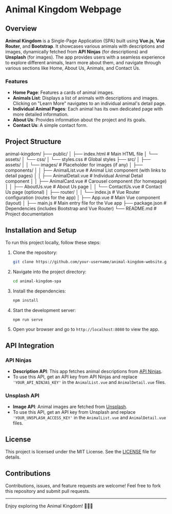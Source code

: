 # Animal Kingdom Webpage

## Overview

**Animal Kingdom** is a Single-Page Application (SPA) built using **Vue.js**, **Vue Router**, and **Bootstrap**. It showcases various animals with descriptions and images, dynamically fetched from **API Ninjas** (for descriptions) and **Unsplash** (for images). The app provides users with a seamless experience to explore different animals, learn more about them, and navigate through various sections like Home, About Us, Animals, and Contact Us.

### Features

- **Home Page**: Features a cards of animal images.
- **Animals List**: Displays a list of animals with descriptions and images. Clicking on "Learn More" navigates to an individual animal's detail page.
- **Individual Animal Pages**: Each animal has its own dedicated page with more detailed information.
- **About Us**: Provides information about the project and its goals.
- **Contact Us**: A simple contact form.

## Project Structure

animal-kingdom/
├── public/
│ ├── index.html # Main HTML file
│ └── assets/
│ └── css/
│ └── styles.css # Global styles
├── src/
│ ├── assets/
│ │ └── images/ # Placeholder for images (if any)
│ ├── components/
│ │ ├── AnimalList.vue # Animal List component (with links to detail pages)
│ │ ├── AnimalDetail.vue # Individual Animal Detail component
│ │ ├── AnimalCard.vue # Carousel component (for homepage)
│ │ ├── AboutUs.vue # About Us page
│ │ └── ContactUs.vue # Contact Us page (optional)
│ ├── router/
│ │ └── index.js # Vue Router configuration (routes for the app)
│ ├── App.vue # Main Vue component (layout)
│ ├── main.js # Main entry file for the Vue app
├── package.json # Dependencies (includes Bootstrap and Vue Router)
└── README.md # Project documentation

## Installation and Setup

To run this project locally, follow these steps:

1. Clone the repository:

   ```bash
   git clone https://github.com/your-username/animal-kingdom-website.git

   ```

2. Navigate into the project directory:

   ```bash
   cd animal-kingdom-spa
   ```

3. Install the dependencies:

   ```bash
   npm install
   ```

4. Start the development server:

   ```bash
   npm run serve
   ```

5. Open your browser and go to `http://localhost:8080` to view the app.

## API Integration

### API Ninjas

- **Description API**: This app fetches animal descriptions from [API Ninjas](https://api-ninjas.com/api/animals).
- To use this API, get an API key from API Ninjas and replace `'YOUR_API_NINJAS_KEY'` in the `AnimalList.vue` and `AnimalDetail.vue` files.

### Unsplash API

- **Image API**: Animal images are fetched from [Unsplash](https://unsplash.com/developers).
- To use this API, get an API key from Unsplash and replace `'YOUR_UNSPLASH_ACCESS_KEY'` in the `AnimalList.vue` and `AnimalDetail.vue` files.

## License

This project is licensed under the MIT License. See the [LICENSE](LICENSE) file for details.

## Contributions

Contributions, issues, and feature requests are welcome! Feel free to fork this repository and submit pull requests.

---

Enjoy exploring the Animal Kingdom! 🦁🐅🐘
